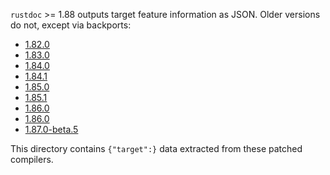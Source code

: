 `rustdoc` >= 1.88 outputs target feature information as JSON. Older versions do not, except via backports:

* [1.82.0](https://github.com/willglynn/rust/commits/rustdoc_target_features_backport_v1.82.0/)
* [1.83.0](https://github.com/willglynn/rust/commits/rustdoc_target_features_backport_v1.83.0/)
* [1.84.0](https://github.com/willglynn/rust/commits/rustdoc_target_features_backport_v1.84.0/)
* [1.84.1](https://github.com/willglynn/rust/commits/rustdoc_target_features_backport_v1.84.1/)
* [1.85.0](https://github.com/willglynn/rust/commits/rustdoc_target_features_backport_v1.85.0/)
* [1.85.1](https://github.com/willglynn/rust/commits/rustdoc_target_features_backport_v1.85.1/)
* [1.86.0](https://github.com/willglynn/rust/commits/rustdoc_target_features_backport_v1.86.0/)
* [1.86.0](https://github.com/willglynn/rust/commits/rustdoc_target_features_backport_v1.86.0/)
* [1.87.0-beta.5](https://github.com/willglynn/rust/commits/rustdoc_target_features_backport_v1.87.0-beta/)

This directory contains `{"target":}` data extracted from these patched compilers.
